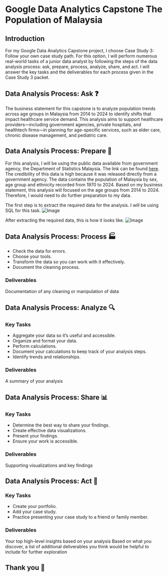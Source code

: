 # Google Data Analytics Capstone The Population of Malaysia
## Introduction
For my Google Data Analytics Capstone project, I choose Case Study 3: Follow your own case study path. For this option, I will perform numerous real-world tasks of a junior data analyst by following the steps of the data analysis process: ask, prepare, process, analyze, share, and act. I will answer the key tasks and the deliverables for each process given in the Case Study 3 packet.

## Data Analysis Process: Ask :question:
The business statement for this capstone is to analyze population trends across age groups in Malaysia from 2014 to 2024 to identify shifts that impact healthcare service demand. This analysis aims to support healthcare providers—including government agencies, private hospitals, and healthtech firms—in planning for age-specific services, such as elder care, chronic disease management, and pediatric care.

## Data Analysis Process: Prepare :construction_worker:
For this analysis, I will be using the public data available from government agency, the Department of Statistics Malaysia. The link can be found [here](https://open.dosm.gov.my/data-catalogue/population_malaysia). The credibility of this data is high because it was released directly from a government agency. The data contains the population of Malaysia by sex, age group and ethnicity recorded from 1970 to 2024. Based on my business statement, this analysis will focused on the age groups from 2014 to 2024. Therefore, I would need to do further preparation to my data.

The first step is to extract the required data for the analysis. I will be using SQL for this task.
![Image](https://github.com/user-attachments/assets/41d8e517-a5e3-4760-b224-b10200fa5854)

After extracting the required data, this is how it looks like.
![Image](https://github.com/user-attachments/assets/3be43d05-bdbd-4a75-8c8b-fa20bfd47795)



## Data Analysis Process: Process :factory:

* Check the data for errors.
* Choose your tools.
* Transform the data so you can work with it effectively.
* Document the cleaning process.

### Deliverables
Documentation of any cleaning or manipulation of data

## Data Analysis Process: Analyze :mag:
### Key Tasks
* Aggregate your data so it’s useful and accessible.
* Organize and format your data.
* Perform calculations.
* Document your calculations to keep track of your analysis steps.
* Identify trends and relationships.

### Deliverables
A summary of your analysis

## Data Analysis Process: Share :bar_chart:
### Key Tasks
* Determine the best way to share your findings.
* Create effective data visualizations.
* Present your findings.
* Ensure your work is accessible.

### Deliverables
Supporting visualizations and key findings

## Data Analysis Process: Act :rocket:
### Key Tasks
* Create your portfolio.
* Add your case study.
* Practice presenting your case study to a friend or family member.

### Deliverables
Your top high-level insights based on your analysis
Based on what you discover, a list of additional deliverables you think would be helpful to include for further exploration

## Thank you :pray:
